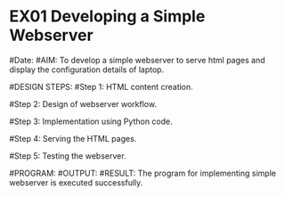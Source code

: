 # EX01 Developing a Simple Webserver

#Date:
#AIM:
To develop a simple webserver to serve html pages and display the configuration details of laptop.

#DESIGN STEPS:
#Step 1:
HTML content creation.

#Step 2:
Design of webserver workflow.

#Step 3:
Implementation using Python code.

#Step 4:
Serving the HTML pages.

#Step 5:
Testing the webserver.

#PROGRAM:
#OUTPUT:
#RESULT:
The program for implementing simple webserver is executed successfully.
